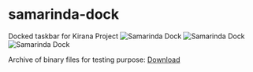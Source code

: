 # samarinda-dock
Docked taskbar for Kirana Project
![Samarinda Dock](https://github.com/kirana-a2district/samarinda-dock/raw/main/screenshots/Screenshot_20220621_231252.png)
![Samarinda Dock](https://github.com/kirana-a2district/samarinda-dock/raw/main/screenshots/Screenshot_20220621_231308.png)
![Samarinda Dock](https://github.com/kirana-a2district/samarinda-dock/raw/main/screenshots/Screenshot_20220621_232730.png)

Archive of binary files for testing purpose: [Download](https://drive.google.com/file/d/1nB7cfImyX3aKd29IN8q1eE_YblzdHKuS/view?usp=sharing)
